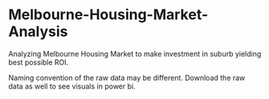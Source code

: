 # Melbourne-Housing-Market-Analysis
Analyzing Melbourne Housing Market to make investment in suburb yielding best possible ROI.

Naming convention of the raw data may be different.
Download the raw data as well to see visuals in power bi.
